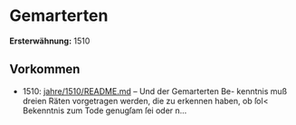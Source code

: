 # Gemarterten

**Ersterwähnung:** 1510

## Vorkommen
- 1510: [jahre/1510/README.md](../jahre/1510/README.md) – Und der Gemarterten Be-
kenntnis muß dreien Räten vorgetragen werden, die zu
erkennen haben, ob ſol< Bekenntnis zum Tode genugſam
ſei oder n...

